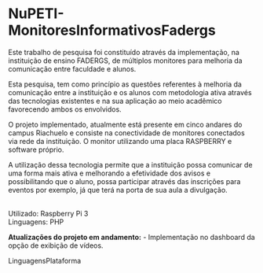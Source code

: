 # <b>NuPETI-MonitoresInformativosFadergs</b>

Este trabalho de pesquisa foi constituído através da implementação, na instituição de ensino FADERGS, de múltiplos monitores para melhoria da comunicação entre faculdade e alunos.

Esta pesquisa, tem como princípio as questões referentes à melhoria da comunicação entre a instituição e os alunos com metodologia ativa através das tecnologias existentes e na sua aplicação ao meio acadêmico favorecendo ambos os envolvidos.

O projeto implementado, atualmente está presente em cinco andares do campus Riachuelo e consiste na conectividade de monitores conectados via rede da instituição. O monitor utilizando uma placa RASPBERRY e software próprio. 

A utilização dessa tecnologia permite que a instituição possa comunicar de uma forma mais ativa e melhorando a efetividade dos avisos e possibilitando que o aluno, possa participar através das inscrições para eventos por exemplo, já que terá na porta de sua aula a divulgação.

<br>
Utilizado: Raspberry Pi 3<br>
Linguagens: PHP
<br>

<b>Atualizações do projeto em andamento:</b> - Implementação no dashboard da opção de exibição de vídeos.


<table>
  <tr>Linguagens</tr>
   <tr>Plataforma</tr>
  </table>
